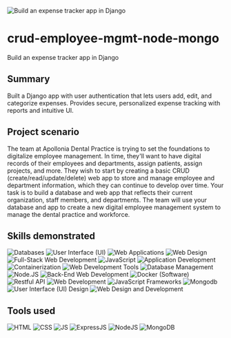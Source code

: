 
![Build an expense tracker app in Django]([https://d3njjcbhbojbot.cloudfront.net/api/utilities/v1/imageproxy/https://coursera-course-photos.s3.amazonaws.com/2f/48e7a6f04741189a5cd53a3ed20060/Download-Our-Free-Expense-Tracker-.jpeg?auto=format%2Ccompress&dpr=1](https://d3njjcbhbojbot.cloudfront.net/api/utilities/v1/imageproxy/https://coursera-course-photos.s3.amazonaws.com/ee/30e84af52548c9ad6ae3afedead1bd/Screen-Shot-2023-02-17-at-10.40.13-AM.png?auto=format%2Ccompress&dpr=1))
# crud-employee-mgmt-node-mongo
Build an expense tracker app in Django

## Summary
Built a Django app with user authentication that lets users add, edit, and categorize expenses. Provides secure, personalized expense tracking with reports and intuitive UI.

## Project scenario
The team at Apollonia Dental Practice is trying to set the foundations to digitalize employee management. In time, they'll want to have digital records of their employees and departments, assign patients, assign projects, and more. They wish to start by creating a basic CRUD (create/read/update/delete) web app to store and manage employee and department information, which they can continue to develop over time. Your task is to build a database and web app that reflects their current organization, staff members, and departments. The team will use your database and app to create a new digital employee management system to manage the dental practice and workforce.

## Skills demonstrated

![Databases](https://img.shields.io/badge/Databases-4db6ac?style=for-the-badge)
![User Interface (UI)](https://img.shields.io/badge/User_Interface_(UI)-1976d2?style=for-the-badge)
![Web Applications](https://img.shields.io/badge/Web_Applications-3949ab?style=for-the-badge)
![Web Design](https://img.shields.io/badge/Web_Design-f06292?style=for-the-badge)
![Full-Stack Web Development](https://img.shields.io/badge/Full--Stack_Web_Development-7e57c2?style=for-the-badge)
![JavaScript](https://img.shields.io/badge/JavaScript-f7df1e?style=for-the-badge&logo=javascript&logoColor=black)
![Application Development](https://img.shields.io/badge/Application_Development-0288d1?style=for-the-badge)
![Containerization](https://img.shields.io/badge/Containerization-ffc107?style=for-the-badge)
![Web Development Tools](https://img.shields.io/badge/Web_Development_Tools-90caf9?style=for-the-badge)
![Database Management](https://img.shields.io/badge/Database_Management-26a69a?style=for-the-badge)
![Node.JS](https://img.shields.io/badge/Node.JS-3c873a?style=for-the-badge&logo=node.js&logoColor=white)
![Back-End Web Development](https://img.shields.io/badge/Back--End_Web_Development-455a64?style=for-the-badge)
![Docker (Software)](https://img.shields.io/badge/Docker_(Software)-2496ed?style=for-the-badge&logo=docker&logoColor=white)
![Restful API](https://img.shields.io/badge/Restful_API-00acc1?style=for-the-badge)
![Web Development](https://img.shields.io/badge/Web_Development-1565c0?style=for-the-badge)
![JavaScript Frameworks](https://img.shields.io/badge/JavaScript_Frameworks-d4e157?style=for-the-badge)
![Mongodb](https://img.shields.io/badge/Mongodb-47a248?style=for-the-badge&logo=mongodb&logoColor=white)
![User Interface (UI) Design](https://img.shields.io/badge/User_Interface_(UI)_Design-9575cd?style=for-the-badge)
![Web Design and Development](https://img.shields.io/badge/Web_Design_and_Development-00838f?style=for-the-badge)

## Tools used

![HTML](https://img.shields.io/badge/HTML-E34F26?style=for-the-badge&logo=html5&logoColor=white)
![CSS](https://img.shields.io/badge/CSS-1572B6?style=for-the-badge&logo=css3&logoColor=white)
![JS](https://img.shields.io/badge/JS-F7DF1E?style=for-the-badge&logo=javascript&logoColor=black)
![ExpressJS](https://img.shields.io/badge/ExpressJS-000000?style=for-the-badge&logo=express&logoColor=white)
![NodeJS](https://img.shields.io/badge/NodeJS-3c873a?style=for-the-badge&logo=node.js&logoColor=white)
![MongoDB](https://img.shields.io/badge/MongoDB-47a248?style=for-the-badge&logo=mongodb&logoColor=white)

